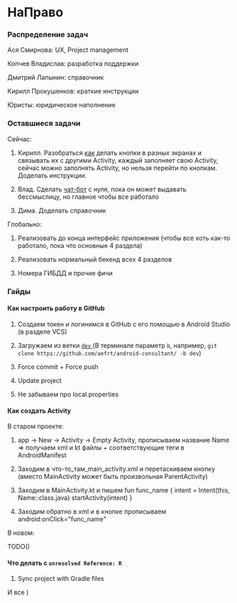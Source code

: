 # НаПраво

### Распределение задач

Ася Смирнова: UX, Project management

Копчев Владислав: разработка поддержки

Дмитрий Лапынин: справочник

Кирилл Прокушенков: краткие инструкции 

Юристы: юридическое наполнение

### Оставшиеся задачи

Сейчас:

1. Кирилл. Разобраться [как](https://www.youtube.com/watch?v=4pevVON0v-U&t=1627s) делать кнопки в разных экранах и связывать их с другими Activity, каждый заполняет свою Activity, сейчас можно заполнять Activity, но нельзя перейти по кнопкам. Доделать инструкции. 

2. Влад. Сделать [чат-бот](https://www.youtube.com/watch?v=gFtajvZajrg) с нуля, пока он может выдавать бессмыслицу, но главное чтобы все работало

3. Дима. Доделать справочник

Глобально:

1. Реализовать до конца интерфейс приложения (чтобы все хоть как-то работало, пока что основные 4 раздела)

2. Реализовать нормальный бекенд всех 4 разделов

3. Номера ГИБДД и прочие фичи

### Гайды

#### Как настроить работу в GitHub

1. Создаем токен и логинимся в GitHub с его помощью в Android Studio (в разделе VCS)

2. Загружаем из ветки [`dev` ](https://github.com/aefrt/android-consultant/tree/dev) (В терминале параметр `b`, например, `git clone https://github.com/aefrt/android-consultant/ -b dev`) 

3. Force commit + Force push 

4. Update project

5. Не забываем про local.properties

#### Как создать Activity

В старом проекте:

1. app -> New -> Activity -> Empty Activity, прописываем название Name => получаем xml и kt файлы + соответствующие теги в AndroidManifest

2. Заходим в что-то_там_main_activity.xml и перетаскиваем кнопку (вместо MainActivity может быть произвольная ParentActivity)

3. Заходим в MainActivity.kt и пишем fun func_name { intent = Intent(this, Name::class.java)
        startActivity(intent) }
        
4. Заходим обратно в xml и в кнопке прописываем android:onClick="func_name"

В новом:

TODO()

#### Что делать с `unresolved Reference: R`

1. Sync project with Gradle files

И все )
